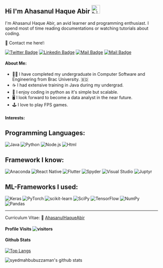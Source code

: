 ## Hi I'm Ahasanul Haque Abir <img src="https://user-images.githubusercontent.com/1303154/88677602-1635ba80-d120-11ea-84d8-d263ba5fc3c0.gif" width="28px" alt="hi">

I'm Ahasanul Haque Abir, an avid learner and programming enthusiast. I spend most of time reading documentations or watching tutorials about coding.

:incoming_envelope: Contact me here!:

[![Twitter Badge](https://img.shields.io/badge/-@Abir_DRZ-1ca0f1?style=flat&labelColor=1ca0f1&logo=twitter&logoColor=white&link=https://twitter.com/Abir_DRZ)](https://twitter.com/Abir_DRZ) [![Linkedin Badge](https://img.shields.io/badge/-ahasanabir-0e76a8?style=flat&labelColor=0e76a8&logo=linkedin&logoColor=white)](https://www.linkedin.com/in/ahasanabir/) [![Mail Badge](https://img.shields.io/badge/-@ahasan_abir-e84393?style=flat&labelColor=e84393&logo=instagram&logoColor=white)](https://www.instagram.com/ahasan_abir/) [![Mail Badge](https://img.shields.io/badge/-ahasanul.haque.abir@g.bracu.ac.bd-c0392b?style=flat&labelColor=c0392b&logo=gmail&logoColor=white)](mailto:ahasanul.haque.abir@g.bracu.ac.bd)

#### About Me:
- 🧑‍🎓 I have completed my undergraduate in Computer Software and Engineering from Brac University. :bangladesh: 
- :coffee: I had extensive training in Java during my undergrad.
- :snake: I enjoy coding in python as it's simple but scalable.
- :desktop_computer: I look forward to become a data analyst in the near future.
- :joystick: I love to play FPS games.

#### Interests:

## Programming Languages:

![Java](https://img.shields.io/badge/java-%23ED8B00.svg?style=for-the-badge&logo=java&logoColor=white)
![Python](https://img.shields.io/badge/python-3670A0?style=for-the-badge&logo=python&logoColor=ffdd54)
![Node.js](https://img.shields.io/badge/Node.js-43853D?style=for-the-badge&logo=node.js&logoColor=white)
![Html](https://img.shields.io/badge/HTML-239120?style=for-the-badge&logo=html5&logoColor=white)


## Framework I know:

![Anaconda](https://img.shields.io/badge/Anaconda-%2344A833.svg?style=for-the-badge&logo=anaconda&logoColor=white)
![React Native](https://img.shields.io/badge/react_native-%2320232a.svg?style=for-the-badge&logo=react&logoColor=%2361DAFB)
![Flutter](https://img.shields.io/badge/Flutter-%2302569B.svg?style=for-the-badge&logo=Flutter&logoColor=white)
![Spyder](https://img.shields.io/badge/Spyder-838485?style=for-the-badge&logo=spyder%20ide&logoColor=maroon)
![Visual Studio](https://img.shields.io/badge/Visual%20Studio-5C2D91.svg?style=for-the-badge&logo=visual-studio&logoColor=white)
![Juptyr](https://img.shields.io/badge/Made%20with-Jupyter-orange?style=for-the-badge&logo=Jupyter)

## ML-Frameworks I used:

![Keras](https://img.shields.io/badge/Keras-%23D00000.svg?style=for-the-badge&logo=Keras&logoColor=white)
![PyTorch](https://img.shields.io/badge/PyTorch-%23EE4C2C.svg?style=for-the-badge&logo=PyTorch&logoColor=white)
![scikit-learn](https://img.shields.io/badge/scikit--learn-%23F7931E.svg?style=for-the-badge&logo=scikit-learn&logoColor=white)
![SciPy](https://img.shields.io/badge/SciPy-%230C55A5.svg?style=for-the-badge&logo=scipy&logoColor=%white)
![TensorFlow](https://img.shields.io/badge/TensorFlow-%23FF6F00.svg?style=for-the-badge&logo=TensorFlow&logoColor=white)
![NumPy](https://img.shields.io/badge/numpy-%23013243.svg?style=for-the-badge&logo=numpy&logoColor=white)
![Pandas](https://img.shields.io/badge/pandas-%23150458.svg?style=for-the-badge&logo=pandas&logoColor=white)

---

Curriculum Vitae: :memo: [AhasanulHaqueAbir](https://github.com/AhasanAbir/Resume/blob/main/AhasanulHaqueAbir.pdf)

#### Profile Visits ![visitors](https://visitor-badge.glitch.me/badge?page_id=syedmahbubuzzaman.syedmahbubuzzaman)


#### Github Stats

[![Top Langs](https://github-readme-stats.vercel.app/api/top-langs/?username=syedmahbubuzzaman&hide=java,html,css&theme=dracula)](https://github.com/anuraghazra/github-readme-stats)

![syedmahbubuzzaman's github stats](https://github-readme-stats.vercel.app/api?username=syedmahbubuzzaman&count_private=true&theme=tokyonight&hide=contribs,prs)

</details>
